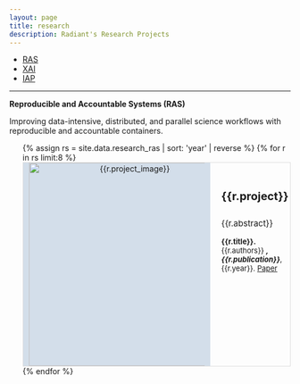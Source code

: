 ```yaml
---
layout: page
title: research
description: Radiant's Research Projects 
---
```


<div class="navbar">
    <div class="navbar-inner">
        <ul class="nav">
            <li><a href="#" style="text-decoration: underline;">RAS</a></li>
            <li><a href="https://radiant-systems-lab.github.io/research_xai.html">XAI</a></li>
            <li><a href="https://radiant-systems-lab.github.io/research_iap.html">IAP</a></li>
        </ul>
    </div>
</div>

---

**Reproducible and Accountable Systems (RAS)**

Improving data-intensive, distributed, and parallel science workflows with reproducible and accountable containers.

<div>
    <style>
        .media {
            box-sizing: border-box;
            border: 1px solid rgba(0, 0, 0, .125);
        }
        .media-left {
            background: rgb(211, 222, 234);
            vertical-align: middle;
            padding-left: 10px;
            padding-right: 10px;
            width: 315px;
            min-width: 315px;
            max-width: 315px;
            text-align: center;
            display: table-cell;
            unicode-bidi: isolate;
        }
        .media-body {
            padding: 20px;
            width: 10000px;
            display: table-cell;
            vertical-align: top;
            overflow: hidden;
            box-sizing: border-box;
            unicode-bidi: isolate;
            font-size: 15px;
        }
        .media-heading {
            font-size: 20px;
        }
        .research_citation {
            font-size: 13px;
        }
    </style>
    <ul class="research_subs"> 
    {% assign rs = site.data.research_ras | sort: 'year' | reverse %}
    {% for r in rs limit:8 %}
        <div class="media">
            <div class="media-left">
                <a href="{{r.link}}">
                <img src="{{r.project_image}}" class="card-img" alt="{{r.project_image}}" style="width: 26em">
                </a>
            </div>
            <div class="media-body">
                <h4 class="media-heading">{{r.project}}</h4>
                <p>
                {{r.abstract}}</p>
                <p class="research_citation">
                <strong>{{r.title}}. </strong> {{r.authors}}  <strong><i>, {{r.publication}}</i></strong>, {{r.year}}. 
                <a class="btn btn-primary btn-xs" href="{{r.link}}" role="button">Paper</a>
                </p>
            </div>
        </div>
    {% endfor %}

